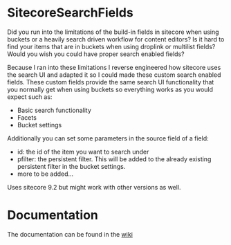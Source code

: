 # SitecoreSearchFields

Did you run into the limitations of the build-in fields in sitecore when using buckets or a heavily search driven workflow for content editors? Is it hard to find your items that are in buckets when using droplink or multilist fields? Would you wish you could have proper search enabled fields? 

Because I ran into these limitations I reverse engineered how sitecore uses the search UI and adapted it so I could made these custom search enabled fields. These custom fields provide the same search UI functionality that you normally get when using buckets so everything works as you would expect such as:
- Basic search functionality
- Facets
- Bucket settings

Additionally you can set some parameters in the source field of a field:
- id: the id of the item you want to search under
- pfilter: the persistent filter. This will be added to the already existing persistent filter in the bucket settings.
- more to be added...

Uses sitecore 9.2 but might work with other versions as well.

# Documentation
The documentation can be found in the [wiki](https://github.com/Barsonax/SitecoreSearchFields/wiki)
